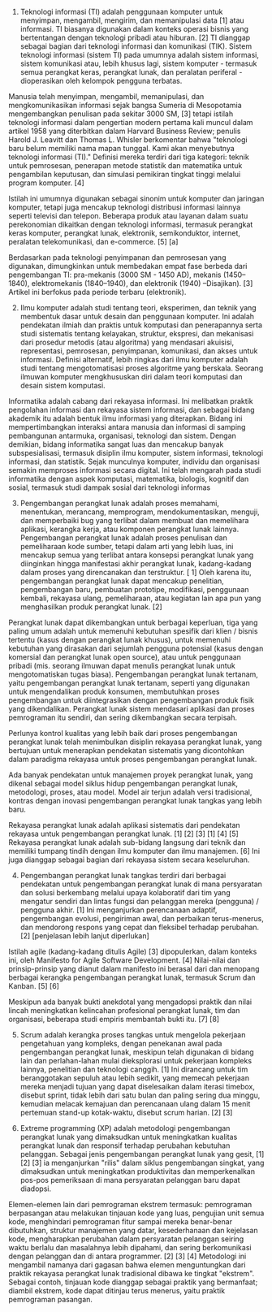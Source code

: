  1. Teknologi informasi (TI) adalah penggunaan komputer untuk menyimpan, mengambil, mengirim, dan memanipulasi data [1] atau informasi. TI biasanya digunakan dalam konteks operasi bisnis yang bertentangan dengan teknologi pribadi atau hiburan. [2] TI dianggap sebagai bagian dari teknologi informasi dan komunikasi (TIK). Sistem teknologi informasi (sistem TI) pada umumnya adalah sistem informasi, sistem komunikasi atau, lebih khusus lagi, sistem komputer - termasuk semua perangkat keras, perangkat lunak, dan peralatan periferal - dioperasikan oleh kelompok pengguna terbatas.

Manusia telah menyimpan, mengambil, memanipulasi, dan mengkomunikasikan informasi sejak bangsa Sumeria di Mesopotamia mengembangkan penulisan pada sekitar 3000 SM, [3] tetapi istilah teknologi informasi dalam pengertian modern pertama kali muncul dalam artikel 1958 yang diterbitkan dalam Harvard Business Review; penulis Harold J. Leavitt dan Thomas L. Whisler berkomentar bahwa "teknologi baru belum memiliki nama mapan tunggal. Kami akan menyebutnya teknologi informasi (TI)." Definisi mereka terdiri dari tiga kategori: teknik untuk pemrosesan, penerapan metode statistik dan matematika untuk pengambilan keputusan, dan simulasi pemikiran tingkat tinggi melalui program komputer. [4]

Istilah ini umumnya digunakan sebagai sinonim untuk komputer dan jaringan komputer, tetapi juga mencakup teknologi distribusi informasi lainnya seperti televisi dan telepon. Beberapa produk atau layanan dalam suatu perekonomian dikaitkan dengan teknologi informasi, termasuk perangkat keras komputer, perangkat lunak, elektronik, semikonduktor, internet, peralatan telekomunikasi, dan e-commerce. [5] [a]

Berdasarkan pada teknologi penyimpanan dan pemrosesan yang digunakan, dimungkinkan untuk membedakan empat fase berbeda dari pengembangan TI: pra-mekanis (3000 SM - 1450 AD), mekanis (1450–1840), elektromekanis (1840–1940), dan elektronik (1940) –Disajikan). [3] Artikel ini berfokus pada periode terbaru (elektronik).


2. Ilmu komputer adalah studi tentang teori, eksperimen, dan teknik yang membentuk dasar untuk desain dan penggunaan komputer. Ini adalah pendekatan ilmiah dan praktis untuk komputasi dan penerapannya serta studi sistematis tentang kelayakan, struktur, ekspresi, dan mekanisasi dari prosedur metodis (atau algoritma) yang mendasari akuisisi, representasi, pemrosesan, penyimpanan, komunikasi, dan akses untuk informasi. Definisi alternatif, lebih ringkas dari ilmu komputer adalah studi tentang mengotomatisasi proses algoritme yang berskala. Seorang ilmuwan komputer mengkhususkan diri dalam teori komputasi dan desain sistem komputasi.

Informatika adalah cabang dari rekayasa informasi. Ini melibatkan praktik pengolahan informasi dan rekayasa sistem informasi, dan sebagai bidang akademik itu adalah bentuk ilmu informasi yang diterapkan. Bidang ini mempertimbangkan interaksi antara manusia dan informasi di samping pembangunan antarmuka, organisasi, teknologi dan sistem. Dengan demikian, bidang informatika sangat luas dan mencakup banyak subspesialisasi, termasuk disiplin ilmu komputer, sistem informasi, teknologi informasi, dan statistik. Sejak munculnya komputer, individu dan organisasi semakin memproses informasi secara digital. Ini telah mengarah pada studi informatika dengan aspek komputasi, matematika, biologis, kognitif dan sosial, termasuk studi dampak sosial dari teknologi informas

3. Pengembangan perangkat lunak adalah proses memahami, menentukan, merancang, memprogram, mendokumentasikan, menguji, dan memperbaiki bug yang terlibat dalam membuat dan memelihara aplikasi, kerangka kerja, atau komponen perangkat lunak lainnya. Pengembangan perangkat lunak adalah proses penulisan dan pemeliharaan kode sumber, tetapi dalam arti yang lebih luas, ini mencakup semua yang terlibat antara konsepsi perangkat lunak yang diinginkan hingga manifestasi akhir perangkat lunak, kadang-kadang dalam proses yang direncanakan dan terstruktur. [ 1] Oleh karena itu, pengembangan perangkat lunak dapat mencakup penelitian, pengembangan baru, pembuatan prototipe, modifikasi, penggunaan kembali, rekayasa ulang, pemeliharaan, atau kegiatan lain apa pun yang menghasilkan produk perangkat lunak. [2]

Perangkat lunak dapat dikembangkan untuk berbagai keperluan, tiga yang paling umum adalah untuk memenuhi kebutuhan spesifik dari klien / bisnis tertentu (kasus dengan perangkat lunak khusus), untuk memenuhi kebutuhan yang dirasakan dari sejumlah pengguna potensial (kasus dengan komersial dan perangkat lunak open source), atau untuk penggunaan pribadi (mis. seorang ilmuwan dapat menulis perangkat lunak untuk mengotomatiskan tugas biasa). Pengembangan perangkat lunak tertanam, yaitu pengembangan perangkat lunak tertanam, seperti yang digunakan untuk mengendalikan produk konsumen, membutuhkan proses pengembangan untuk diintegrasikan dengan pengembangan produk fisik yang dikendalikan. Perangkat lunak sistem mendasari aplikasi dan proses pemrograman itu sendiri, dan sering dikembangkan secara terpisah.

Perlunya kontrol kualitas yang lebih baik dari proses pengembangan perangkat lunak telah menimbulkan disiplin rekayasa perangkat lunak, yang bertujuan untuk menerapkan pendekatan sistematis yang dicontohkan dalam paradigma rekayasa untuk proses pengembangan perangkat lunak.

Ada banyak pendekatan untuk manajemen proyek perangkat lunak, yang dikenal sebagai model siklus hidup pengembangan perangkat lunak, metodologi, proses, atau model. Model air terjun adalah versi tradisional, kontras dengan inovasi pengembangan perangkat lunak tangkas yang lebih baru.

Rekayasa perangkat lunak adalah aplikasi sistematis dari pendekatan rekayasa untuk pengembangan perangkat lunak. [1] [2] [3] [1] [4] [5] Rekayasa perangkat lunak adalah sub-bidang langsung dari teknik dan memiliki tumpang tindih dengan ilmu komputer dan ilmu manajemen. [6] Ini juga dianggap sebagai bagian dari rekayasa sistem secara keseluruhan.

4. Pengembangan perangkat lunak tangkas terdiri dari berbagai pendekatan untuk pengembangan perangkat lunak di mana persyaratan dan solusi berkembang melalui upaya kolaboratif dari tim yang mengatur sendiri dan lintas fungsi dan pelanggan mereka (pengguna) / pengguna akhir. [1] Ini menganjurkan perencanaan adaptif, pengembangan evolusi, pengiriman awal, dan perbaikan terus-menerus, dan mendorong respons yang cepat dan fleksibel terhadap perubahan. [2] [penjelasan lebih lanjut diperlukan]

Istilah agile (kadang-kadang ditulis Agile) [3] dipopulerkan, dalam konteks ini, oleh Manifesto for Agile Software Development. [4] Nilai-nilai dan prinsip-prinsip yang dianut dalam manifesto ini berasal dari dan menopang berbagai kerangka pengembangan perangkat lunak, termasuk Scrum dan Kanban. [5] [6]

Meskipun ada banyak bukti anekdotal yang mengadopsi praktik dan nilai lincah meningkatkan kelincahan profesional perangkat lunak, tim dan organisasi, beberapa studi empiris membantah bukti itu. [7] [8]

5. Scrum adalah kerangka proses tangkas untuk mengelola pekerjaan pengetahuan yang kompleks, dengan penekanan awal pada pengembangan perangkat lunak, meskipun telah digunakan di bidang lain dan perlahan-lahan mulai dieksplorasi untuk pekerjaan kompleks lainnya, penelitian dan teknologi canggih. [1] Ini dirancang untuk tim beranggotakan sepuluh atau lebih sedikit, yang memecah pekerjaan mereka menjadi tujuan yang dapat diselesaikan dalam iterasi timebox, disebut sprint, tidak lebih dari satu bulan dan paling sering dua minggu, kemudian melacak kemajuan dan perencanaan ulang dalam 15 menit pertemuan stand-up kotak-waktu, disebut scrum harian. [2] [3]

6. Extreme programming (XP) adalah metodologi pengembangan perangkat lunak yang dimaksudkan untuk meningkatkan kualitas perangkat lunak dan responsif terhadap perubahan kebutuhan pelanggan. Sebagai jenis pengembangan perangkat lunak yang gesit, [1] [2] [3] ia menganjurkan "rilis" dalam siklus pengembangan singkat, yang dimaksudkan untuk meningkatkan produktivitas dan memperkenalkan pos-pos pemeriksaan di mana persyaratan pelanggan baru dapat diadopsi.

Elemen-elemen lain dari pemrograman ekstrem termasuk: pemrograman berpasangan atau melakukan tinjauan kode yang luas, pengujian unit semua kode, menghindari pemrograman fitur sampai mereka benar-benar dibutuhkan, struktur manajemen yang datar, kesederhanaan dan kejelasan kode, mengharapkan perubahan dalam persyaratan pelanggan seiring waktu berlalu dan masalahnya lebih dipahami, dan sering berkomunikasi dengan pelanggan dan di antara programmer. [2] [3] [4] Metodologi ini mengambil namanya dari gagasan bahwa elemen menguntungkan dari praktik rekayasa perangkat lunak tradisional dibawa ke tingkat "ekstrem". Sebagai contoh, tinjauan kode dianggap sebagai praktik yang bermanfaat; diambil ekstrem, kode dapat ditinjau terus menerus, yaitu praktik pemrograman pasangan.



